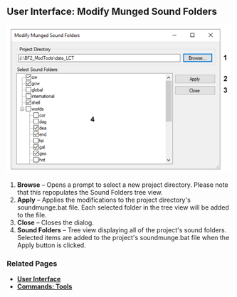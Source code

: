 ## User Interface: Modify Munged Sound Folders

![Modify Munged Sound Folders](images/ui_modifymungedsoundfolders.png)

1. **Browse** – Opens a prompt to select a new project directory. Please note that this repopulates the Sound Folders tree view.
2. **Apply** – Applies the modifications to the project directory's soundmunge.bat file. Each selected folder in the tree view will be added to the file.
3. **Close** – Closes the dialog.
4. **Sound Folders** – Tree view displaying all of the project's sound folders. Selected items are added to the project's soundmunge.bat file when the Apply button is clicked.

### Related Pages

- [**User Interface**](topic_ui.html)
- [**Commands: Tools**](topic_cmd_tools.html)